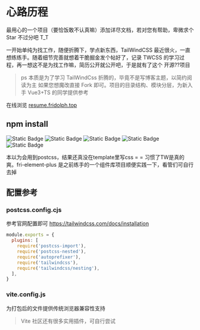 # 心路历程

最用心的一个项目（要恰饭敢不认真嘛）添加详尽文档，若对您有帮助，卑微求个 Star 不过分吧 T_T

一开始单纯为找工作，随便折腾下，学点新东西，TailWindCSS 最近很火，一直想练练手。随着细节完善就想着干脆掘金发个帖好了，记录 TWCSS 的学习过程，再一想这不是为找工作嘛，简历公开就公开吧，于是就有了这个 开源??项目

> ps 本质是为了学习 TailWindCss 折腾的，毕竟不是写博客主题，以简约阅读为主
> 如果您想魔改直接 Fork 即可。项目的目录结构、模块分层，为新入手 Vue3+TS 的同学提供参考

在线浏览 [resume.fridolph.top](https://resume.fridolph.top)

## npm install

<img
alt="Static Badge"
src="https://img.shields.io/badge/%E8%84%9A%E6%89%8B%E6%9E%B6-vite-red" />
<img
alt="Static Badge"
src="https://img.shields.io/badge/%E5%89%8D%E7%AB%AF%E6%A1%86%E6%9E%B6-Vue3-%236495ed" />
<img
alt="Static Badge"
src="https://img.shields.io/badge/UI-TailWind-green" />
<img
alt="Static Badge"
src="https://img.shields.io/badge/%E8%84%9A%E6%9C%AC%E8%AF%AD%E8%A8%80-TypeScript-%25236495ed" />
<img
alt="Static Badge"
src="https://img.shields.io/badge/UI-fri_element_plus-%238a2be2" />

本以为会用到postcss，结果还真没在template里写css = = 习惯了TW是真的爽。fri-element-plus 是之前练手的一个组件库项目顺便实践一下，看管们可自行去掉


## 配置参考

### postcss.config.cjs 

参考官网配置即可 <https://tailwindcss.com/docs/installation>

```js
module.exports = {
  plugins: [
    require('postcss-import'),
    require('postcss-nested'),
    require('autoprefixer'),
    require('tailwindcss'),
    require('tailwindcss/nesting'),
  ],
}
```

### vite.config.js

为打包后的文件提供传统浏览器兼容性支持

> Vite 社区还有很多实用插件，可自行尝试